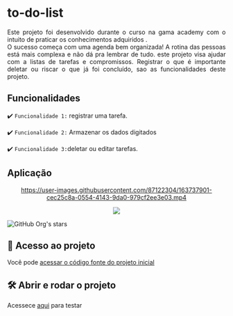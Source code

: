 # to-do-list





<p align="justify">
 Este projeto foi desenvolvido durante o curso na gama academy com o intuito de praticar os conhecimentos adquiridos . <br>
O sucesso começa com uma agenda bem organizada! A rotina das pessoas está mais complexa e não dá pra lembrar de tudo. este projeto visa  ajudar com a listas de tarefas e compromissos. Registrar o que é importante deletar ou  riscar o que já foi concluído, sao as funcionalidades deste projeto.

</p>

## Funcionalidades

:heavy_check_mark: `Funcionalidade 1:` registrar uma tarefa.

:heavy_check_mark: `Funcionalidade 2:` Armazenar os dados digitados

:heavy_check_mark: `Funcionalidade 3:`deletar ou editar tarefas.


## Aplicação
<div align="center">

https://user-images.githubusercontent.com/87122304/163737901-cec25c8a-0554-4143-9da0-979cf2ee3e03.mp4
 
</div >

<p align="center">
<img src="http://img.shields.io/static/v1?label=STATUS&message=EM%20DESENVOLVIMENTO&color=GREEN&style=for-the-badge"/>
 
 ![GitHub Org's stars](https://img.shields.io/github/stars/ZaidaCueto?style=social)
</p>



## 📁 Acesso ao projeto

Você pode [acessar o código fonte do projeto inicial](https://github.com/ZaidaCueto/to-do-list) 

## 🛠️ Abrir e rodar o projeto

Acessece [aqui](https://zaidacueto.github.io/to-do-list/) para testar






